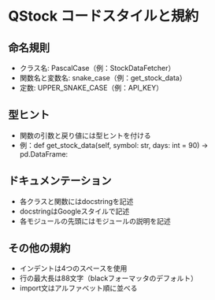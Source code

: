 # QStock コードスタイルと規約

## 命名規則
- クラス名: PascalCase（例：StockDataFetcher）
- 関数名と変数名: snake_case（例：get_stock_data）
- 定数: UPPER_SNAKE_CASE（例：API_KEY）

## 型ヒント
- 関数の引数と戻り値には型ヒントを付ける
- 例：def get_stock_data(self, symbol: str, days: int = 90) -> pd.DataFrame:

## ドキュメンテーション
- 各クラスと関数にはdocstringを記述
- docstringはGoogleスタイルで記述
- 各モジュールの先頭にはモジュールの説明を記述

## その他の規約
- インデントは4つのスペースを使用
- 行の最大長は88文字（blackフォーマッタのデフォルト）
- import文はアルファベット順に並べる
